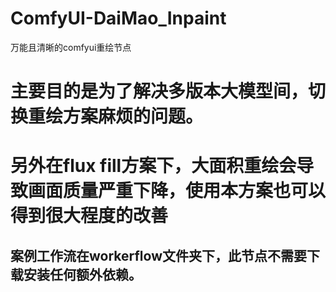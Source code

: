 # ComfyUI-DaiMao_Inpaint
万能且清晰的comfyui重绘节点

# 主要目的是为了解决多版本大模型间，切换重绘方案麻烦的问题。
# 另外在flux fill方案下，大面积重绘会导致画面质量严重下降，使用本方案也可以得到很大程度的改善

## 案例工作流在workerflow文件夹下，此节点不需要下载安装任何额外依赖。

